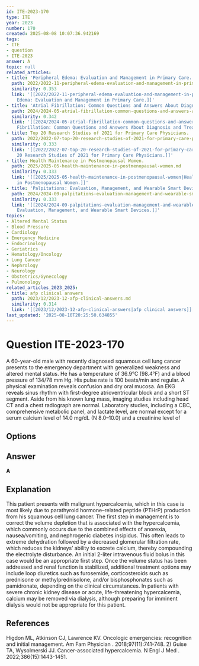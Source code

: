 ```yaml
---
id: ITE-2023-170
type: ITE
year: 2023
number: 170
created: 2025-08-08 10:07:36.942169
tags:
- ITE
- question
- ITE-2023
answer: A
topic: null
related_articles:
- title: 'Peripheral Edema: Evaluation and Management in Primary Care.'
  path: 2022/2022-11-peripheral-edema-evaluation-and-management-in-primary-care.md
  similarity: 0.353
  link: '[[2022/2022-11-peripheral-edema-evaluation-and-management-in-primary-care|Peripheral
    Edema: Evaluation and Management in Primary Care.]]'
- title: 'Atrial Fibrillation: Common Questions and Answers About Diagnosis and Treatment.'
  path: 2024/2024-05-atrial-fibrillation-common-questions-and-answers-about-diagn.md
  similarity: 0.342
  link: '[[2024/2024-05-atrial-fibrillation-common-questions-and-answers-about-diagn|Atrial
    Fibrillation: Common Questions and Answers About Diagnosis and Treatment.]]'
- title: Top 20 Research Studies of 2021 for Primary Care Physicians.
  path: 2022/2022-07-top-20-research-studies-of-2021-for-primary-care-physicians.md
  similarity: 0.333
  link: '[[2022/2022-07-top-20-research-studies-of-2021-for-primary-care-physicians|Top
    20 Research Studies of 2021 for Primary Care Physicians.]]'
- title: Health Maintenance in Postmenopausal Women.
  path: 2025/2025-05-health-maintenance-in-postmenopausal-women.md
  similarity: 0.333
  link: '[[2025/2025-05-health-maintenance-in-postmenopausal-women|Health Maintenance
    in Postmenopausal Women.]]'
- title: 'Palpitations: Evaluation, Management, and Wearable Smart Devices.'
  path: 2024/2024-09-palpitations-evaluation-management-and-wearable-smart-device.md
  similarity: 0.333
  link: '[[2024/2024-09-palpitations-evaluation-management-and-wearable-smart-device|Palpitations:
    Evaluation, Management, and Wearable Smart Devices.]]'
topics:
- Altered Mental Status
- Blood Pressure
- Cardiology
- Emergency Medicine
- Endocrinology
- Geriatrics
- Hematology/Oncology
- Lung Cancer
- Nephrology
- Neurology
- Obstetrics/Gynecology
- Pulmonology
related_articles_2023_2025:
- title: afp clinical answers
  path: 2023/12/2023-12-afp-clinical-answers.md
  similarity: 0.314
  link: '[[2023/12/2023-12-afp-clinical-answers|afp clinical answers]]'
last_updated: '2025-08-10T20:25:50.634855'
---
```


# Question ITE-2023-170

A 60-year-old male with recently diagnosed squamous cell lung cancer presents to the emergency department with generalized weakness and altered mental status. He has a temperature of 36.9°C (98.4°F) and a blood pressure of 134/78 mm Hg. His pulse rate is 100 beats/min and regular. A physical examination reveals confusion and dry oral mucosa. An EKG reveals sinus rhythm with first-degree atrioventricular block and a short ST segment. Aside from his known lung mass, imaging studies including head CT and a chest radiograph are normal. Laboratory studies, including a CBC, comprehensive metabolic panel, and lactate level, are normal except for a serum calcium level of 14.0 mg/dL (N 8.0–10.0) and a creatinine level of

## Options



## Answer

**A**

## Explanation

This patient presents with malignant hypercalcemia, which in this case is most likely due to parathyroid hormone–related peptide (PTHrP) production from his squamous cell lung cancer. The first step in management is to correct the volume depletion that is associated with the hypercalcemia, which commonly occurs due to the combined effects of anorexia, nausea/vomiting, and nephrogenic diabetes insipidus. This often leads to extreme dehydration followed by a decreased glomerular filtration rate, which reduces the kidneys’ ability to excrete calcium, thereby compounding the electrolyte disturbance. An initial 2-liter intravenous fluid bolus in this case would be an appropriate first step. Once the volume status has been addressed and renal function is stabilized, additional treatment options may include loop diuretics such as furosemide, corticosteroids such as prednisone or methylprednisolone, and/or bisphosphonates such as pamidronate, depending on the clinical circumstances. In patients with severe chronic kidney disease or acute, life-threatening hypercalcemia, calcium may be removed via dialysis, although preparing for imminent dialysis would not be appropriate for this patient.

## References

Higdon ML, Atkinson CJ, Lawrence KV. Oncologic emergencies: recognition and initial management. Am Fam Physician . 2018;97(11):741-748. 2) Guise TA, Wysolmerski JJ. Cancer-associated hypercalcemia. N Engl J Med . 2022;386(15):1443-1451.
